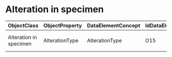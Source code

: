 # Alteration in specimen

| ObjectClass | ObjectProperty | DataElementConcept | IdDataElementConcept | DataElementConceptDefFR | DataElementConceptDefEN |
| ----------- | -------------- | ------------------ | -------------------- | ----------------------- | ----------------------- |
| Alteration in specimen | AlterationType | AlterationType | O15 |  | General type of the detected genetic alteration (high level type) |